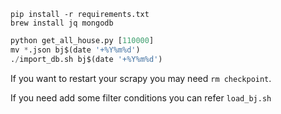 ```shell
pip install -r requirements.txt
brew install jq mongodb
```
```python
python get_all_house.py [110000]
mv *.json bj$(date '+%Y%m%d')
./import_db.sh bj$(date '+%Y%m%d')
```
If you want to restart your scrapy you may need `rm checkpoint`.

If you need add some filter conditions you can refer `load_bj.sh`
